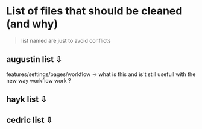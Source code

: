 # List of files that should be cleaned (and why)

> list named are just to avoid conflicts

## augustin list ⇩
features/settings/pages/workflow => what is this and is't still usefull with the new way workflow work ?

## hayk list ⇩

## cedric list ⇩ 

